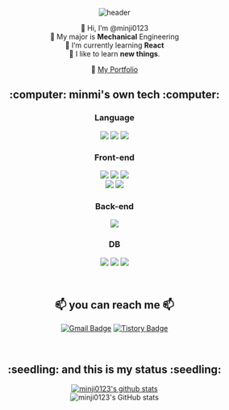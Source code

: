 <div align="center">
  
![header](https://capsule-render.vercel.app/api?type=cylinder&&color=fcdee1&height=250&section=header&text=MinJi?_minmi&animation=blinking&fontSize=90&fontColor=d6ace6) 


 👋 Hi, I’m @minji0123  
 :wrench: My major is **Mechanical** Engineering  
 :balloon: I’m currently learning **React**    
  📖 I like to learn **new things**.
  
 💛 [My Portfolio](https://minji0123.github.io/MyPortfolio/)
</div>

<h2 align="center"> :computer: minmi's own tech :computer: </h2>

<h3 align="center">Language</h3>
<p align="center">
  <img src="https://img.shields.io/badge/Python-3766AB?style=flat&logo=Python&logoColor=white"/></a>
  <img src="https://img.shields.io/badge/Java-007396?style=flat&logo=Java&logoColor=white"/></a>
  <img src="https://img.shields.io/badge/JavaScript-F7DF1E?style=flat&logo=JavaScript&logoColor=white"/></a>
</p>

<h3 align="center">Front-end</h3>
<p align="center">
  <img src="https://img.shields.io/badge/HTML5-E34F26?style=flat&logo=HTML5&logoColor=white"/></a>
  <img src="https://img.shields.io/badge/CSS3-1572B6?style=flat&logo=CSS3&logoColor=white"/></a>
  <img src="https://img.shields.io/badge/React-61DAFB?style=flat&logo=React&logoColor=white"/></a>
  <br>
  <img src="https://img.shields.io/badge/Bootstrap-7952B3?style=flat&logo=Bootstrap&logoColor=white"/></a>
  <img src="https://img.shields.io/badge/jQuery-0769AD?style=flat&logo=jQuery&logoColor=white"/></a>
</p>

<h3 align="center">Back-end</h3>
<p align="center">
  <img src="https://img.shields.io/badge/SpringBoot-6DB33F?style=flat&logo=SpringBoot&logoColor=white"/></a> 
</p>

<h3 align="center">DB</h3>
<p align="center">
  <img src="https://img.shields.io/badge/MySQL-4479A1?style=flat&logo=MySQL&logoColor=white"/></a>   
  <img src="https://img.shields.io/badge/MariaDB-003545?style=flat&logo=MariaDB&logoColor=white"/></a> 
  <img src="https://img.shields.io/badge/Oracle-F80000?style=flat&logo=Oracle&logoColor=white"/></a>   
</p>


<br>


<h2 align="center"> 📫 you can reach me 📫 </h2>

<div align="center">
  
  [![Gmail Badge](https://img.shields.io/badge/Gmail-D14836?style=flat&logo=Gmail&logoColor=white)](mailto:catchuwink9594@gmail.com)
  [![Tistory Badge](https://img.shields.io/badge/Tech%20Blog-555263?style=flat&logoColor=white)](https://gallery-k.tistory.com/)
  
</div>
<br>

<h2 align="center"> :seedling: and this is my status :seedling: </h2>
<div align="center">
  
 
[![minji0123's github stats](https://github-readme-stats.vercel.app/api/top-langs/?username=minji0123&show_icons=true&hide_border=true&icon_color=004386&layout=compact&theme=radical)](https://github.com/minji0123)
<br> 
![minji0123's GitHub stats](https://github-readme-stats.vercel.app/api?username=minji0123&show_icons=true&theme=radical)


</div>
